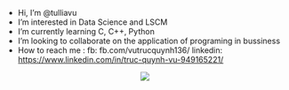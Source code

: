 - Hi, I’m @tulliavu
- I’m interested in Data Science and LSCM
- I’m currently learning C, C++, Python
- I’m looking to collaborate on the application of programing in bussiness
- How to reach me :
fb: fb.com/vutrucquynh136/
linkedin: https://www.linkedin.com/in/truc-quynh-vu-949165221/

<p align="center">
<img src = "https://media2.giphy.com/media/oBQZIgNobc7ewVWvCd/giphy-downsized-large.gif"/>
</p>

